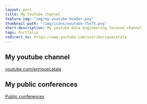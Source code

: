 ```yaml
---
layout: post
title: My YouTube channel
feature-img: "img/my-youtube-header.png"
thumbnail-path: "/img/icons/youtube-75x75.png"
short-description: My youtube data engineering focused channel
tags: Portfolio
redirect_to: https://www.youtube.com/user/enriquecatala
---
```


## My youtube channel

<script src="https://apis.google.com/js/platform.js"></script>
<div class="g-ytsubscribe" data-channelid="UCYboHnN6tvFfHqPWZWY82AQ" data-layout="default" data-count="default"></div>

[youtube.com/enriquecatala](https://www.youtube.com/user/enriquecatala)

## My public conferences

[Public conferences](
https://www.youtube.com/watch?v=PDbE4gQisYI&list=PLXXExoAK--GI5TDbfPC8h6rLLuNZS80Le)
